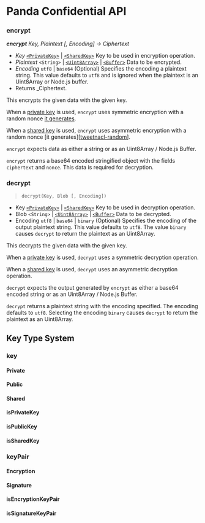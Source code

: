 # Panda Confidential API
### encrypt
_**encrypt** Key, Plaintext [, Encoding] &rarr; Ciphertext_

- _Key_ [`<PrivateKey>`][privatekey] | [`<SharedKey>`][sharedkey]  Key to be used in encryption operation.
- _Plaintext_ `<String>` | [`<Uint8Array>`][Uint8Array] | [`<Buffer>`][Buffer] Data to be encrypted.
- _Encoding_ `utf8` | `base64`  (Optional) Specifies the encoding a plaintext string.  This value defaults to `utf8` and is ignored when the plaintext is an Uint8Array or Node.js buffer.
- Returns _Ciphertext.

This encrypts the given data with the given key.  

When a [private key][privatekey] is used, `encrypt` uses symmetric encryption with a random nonce [it generates][tweetnacl-random].

When a [shared key][sharedkey] is used, `encrypt` uses asymmetric encryption with a random nonce [it generates][[tweetnacl-random]].

`encrypt` expects data as either a string or as an Uint8Array / Node.js Buffer.

`encrypt` returns a base64 encoded stringified object with the fields `ciphertext` and `nonce`.  This data is required for decryption.


### decrypt
> `decrypt(Key, Blob [, Encoding])`

- Key [`<PrivateKey>`][privatekey] | [`<SharedKey>`][sharedkey]  Key to be used in decryption operation.
- Blob `<String>` | [`<Uint8Array>`][Uint8Array] | [`<Buffer>`][Buffer] Data to be decrypted.
- Encoding `utf8` | `base64` | `binary`  (Optional) Specifies the encoding of the output plaintext string.  This value defaults to `utf8`.  The value `binary` causes `decrypt` to return the plaintext as an Uint8Array.

This decrypts the given data with the given key.  

When a [private key][privatekey] is used, `decrypt` uses a symmetric decryption operation.

When a [shared key][sharedkey] is used, `decrypt` uses an asymmetric decryption operation.

`decrypt` expects the output generated by `encrypt` as either a base64 encoded string or as an Uint8Array / Node.js Buffer.

`decrypt` returns a plaintext string with the encoding specified.  The encoding defaults to `utf8`.  Selecting the encoding `binary` causes `decrypt` to return the plaintext as an Uint8Array.


[privatekey]: #private
[sharedkey]: #shared
[Uint8Array]: https://developer.mozilla.org/en-US/docs/Web/JavaScript/Reference/Global_Objects/Uint8Array
[Buffer]:https://nodejs.org/api/buffer.html

[tweetnacl-random]: https://github.com/dchest/tweetnacl-js#random-bytes-generation

## Key Type System

### key

#### Private
#### Public
#### Shared
#### isPrivateKey
#### isPublicKey
#### isSharedKey

### keyPair

#### Encryption
#### Signature
#### isEncryptionKeyPair
#### isSignatureKeyPair
